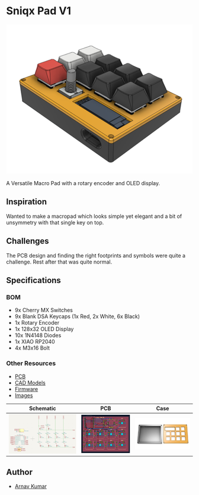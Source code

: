# Sniqx Pad V1

![sniqx_pad](images/sniqx_pad.png)

A Versatile Macro Pad with a rotary encoder and OLED display.

## Inspiration
Wanted to make a macropad which looks simple yet elegant and a bit of unsymmetry with that single key on top.

## Challenges
The PCB design and finding the right footprints and symbols were quite a challenge. Rest after that was quite normal.

## Specifications

### BOM
- 9x Cherry MX Switches
- 9x Blank DSA Keycaps (1x Red, 2x White, 6x Black)
- 1x Rotary Encoder
- 1x 128x32 OLED Display
- 10x 1N4148 Diodes
- 1x XIAO RP2040
- 4x M3x16 Bolt

### Other Resources
- [PCB](PCB)
- [CAD Models](CAD)
- [Firmware](Firmware)
- [Images](images)

|             Schematic              |          PCB           |           Case           |
| :--------------------------------: | :--------------------: | :----------------------: |
| ![schematic](images/schematic.png) | ![pcb](images/pcb.png) | ![case](images/case.png) |

## Author
- [Arnav Kumar](https://github.com/arnav-kr)